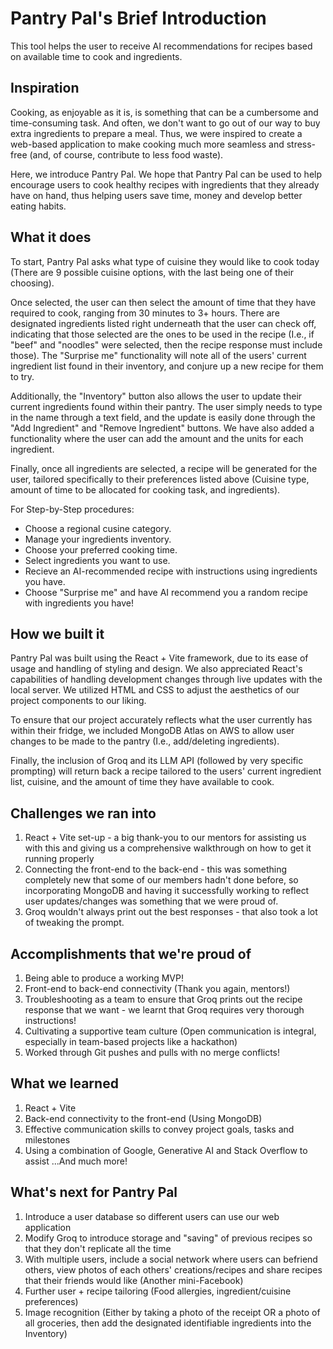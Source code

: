 # Pantry Pal's Brief Introduction

This tool helps the user to receive AI recommendations for recipes based on available time to cook and ingredients.

## Inspiration
Cooking, as enjoyable as it is, is something that can be a cumbersome and time-consuming task. And often, we don't want to go out of our way to buy extra ingredients to prepare a meal. Thus, we were inspired to create a web-based application to make cooking much more seamless and stress-free (and, of course, contribute to less food waste).

Here, we introduce Pantry Pal. We hope that Pantry Pal can be used to help encourage users to cook healthy recipes with ingredients that they already have on hand, thus helping users save time, money and develop better eating habits.

## What it does
To start, Pantry Pal asks what type of cuisine they would like to cook today (There are 9 possible cuisine options, with the last being one of their choosing).

Once selected, the user can then select the amount of time that they have required to cook, ranging from 30 minutes to 3+ hours. There are designated ingredients listed right underneath that the user can check off, indicating that those selected are the ones to be used in the recipe (I.e., if "beef" and "noodles" were selected, then the recipe response must include those). The "Surprise me" functionality will note all of the users' current ingredient list found in their inventory, and conjure up a new recipe for them to try. 

Additionally, the "Inventory" button also allows the user to update their current ingredients found within their pantry. The user simply needs to type in the name through a text field, and the update is easily done through the "Add Ingredient" and "Remove Ingredient" buttons. We have also added a functionality where the user can add the amount and the units for each ingredient. 

Finally, once all ingredients are selected, a recipe will be generated for the user, tailored specifically to their preferences listed above (Cuisine type, amount of time to be allocated for cooking task, and ingredients).

For Step-by-Step procedures:

- Choose a regional cusine category.
- Manage your ingredients inventory.
- Choose your preferred cooking time.
- Select ingredients you want to use.
- Recieve an AI-recommended recipe with instructions using ingredients you have.
- Choose "Surprise me" and have AI recommend you a random recipe with ingredients you have!

## How we built it
Pantry Pal was built using the React + Vite framework, due to its ease of usage and handling of styling and design. We also appreciated React's capabilities of handling development changes through live updates with the local server. We utilized HTML and CSS to adjust the aesthetics of our project components to our liking.

To ensure that our project accurately reflects what the user currently has within their fridge, we included MongoDB Atlas on AWS to allow user changes to be made to the pantry (I.e., add/deleting ingredients). 

Finally, the inclusion of Groq and its LLM API (followed by very specific prompting) will return back a recipe tailored to the users' current ingredient list, cuisine, and the amount of time they have available to cook.

## Challenges we ran into

1. React + Vite set-up - a big thank-you to our mentors for assisting us with this and giving us a comprehensive walkthrough on how to get it running properly 
2.  Connecting the front-end to the back-end - this was something completely new that some of our members hadn't done before, so incorporating MongoDB and having it successfully working to reflect user updates/changes was something that we were proud of.
3.  Groq wouldn't always print out the best responses - that also took a lot of tweaking the prompt.

## Accomplishments that we're proud of

1.   Being able to produce a working MVP! 
2.  Front-end to back-end connectivity (Thank you again, mentors!)
3.  Troubleshooting as a team to ensure that Groq prints out the recipe response that we want - we learnt that Groq requires very thorough instructions!
4.  Cultivating a supportive team culture (Open communication is integral, especially in team-based projects like a hackathon)
5.  Worked through Git pushes and pulls with no merge conflicts!

## What we learned

1.   React + Vite
2.  Back-end connectivity to the front-end (Using MongoDB)
3.  Effective communication skills to convey project goals, tasks and milestones
4.  Using a combination of Google, Generative AI and Stack Overflow to assist 
...And much more!     

## What's next for Pantry Pal

1.  Introduce a user database so different users can use our web application
2.  Modify Groq to introduce storage and "saving" of previous recipes so that they don't replicate all the time
3.  With multiple users, include a social network where users can befriend others, view photos of each others' creations/recipes and share recipes that their friends would like (Another mini-Facebook)
4.  Further user + recipe tailoring (Food allergies, ingredient/cuisine preferences) 
5.  Image recognition (Either by taking a photo of the receipt OR a photo of all groceries, then add the designated identifiable ingredients into the Inventory)
